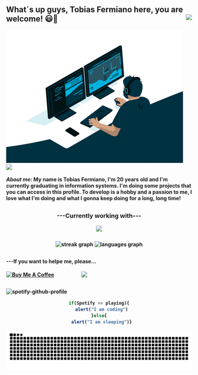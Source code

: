 

<div>
  <h2 align="left">What´s up guys, Tobias Fermiano here, you are welcome! 😃🖖
      <img src="https://visitor-badge.laobi.icu/badge?page_id=Tobias-Fermiano.Tobias-Fermiano&left_color=grey&right_color=black&left_text=Visitors" align="right"/>
  </h2>
</div> 

<img src="Gif.gif" alt="Looping">

<div align="left">
  <img src="https://github-profile-trophy.vercel.app/?username=Tobias-Fermiano&column=6&rank=A,B,C,SSS,SS,S,AAA,AA">
</div>

<b>
  <p>
    <i>About me:</i>
      My name is Tobias Fermiano, I'm 20 years old and I'm currently graduating in information systems. 
      I'm doing some projects that you can access in this profile. To develop is a hobby and a passion to me, I love what I'm doing and what I gonna keep doing for a long, long time!
  </p>
<b/>
  
##

<b><h3 align="center" style>---Currently working with---</h3></b>
<p align="center">
  <a href="https://skillicons.dev">
    <img src="https://skillicons.dev/icons?i=git,html,css,java,spring,eclipse,idea,postgres,mysql">
  </a>
</p>

###

<div align="center">
  <img src="https://streak-stats.demolab.com?user=Tobias-Fermiano&locale=en&mode=daily&theme=chartreuse-dark&hide_border=true&border_radius=7&order=3" height="155" alt="streak graph"  />
  <img src="https://github-readme-stats.vercel.app/api/top-langs?username=Tobias-Fermiano&locale=en&hide_title=false&layout=compact&card_width=320&langs_count=5&theme=chartreuse-dark&hide_border=true&order=2" height="155" alt="languages graph"/>
</div>

###

###


##

<div> 
  <h4>---If you want to helpe me, please...</h4>
    <a href="https://www.buymeacoffee.com/tobiasfermx" target="_blank"><img src="https://cdn.buymeacoffee.com/buttons/v2/default-red.png" alt="Buy Me A Coffee" width="150"></a>
    <img src="https://raw.githubusercontent.com/MicaelliMedeiros/micaellimedeiros/master/image/computer-illustration.png" width="300px" align="right">
</div>
    
##

![spotify-github-profile](https://spotify-github-profile.kittinanx.com/api/view.svg?uid=21oz6ckox3pv7rlnyr6my5tzi&redirect=true][https://spotify-github-profile.kittinanx.com/api/view.svg?uid=21oz6ckox3pv7rlnyr6my5tzi&cover_image=true&theme=novatorem&show_offline=true&background_color=000000&interchange=false&bar_color=03ab03&bar_color_cover=false)

<div align="center">

```javascript
if(Spotify == playing){
  alert("I am coding")
}else{
  alert("I am sleeping")}
```

![Snake animation](https://github.com/Tobias-Fermiano/Tobias-Fermiano/blob/output/github-contribution-grid-snake.svg) 
</div>
